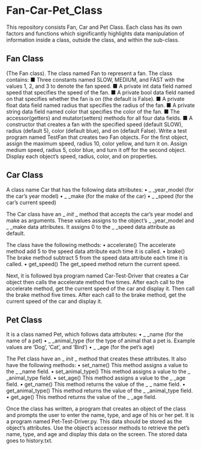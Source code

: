 # Fan-Car-Pet_Class
This repository consists Fan, Car and Pet Class. Each class has its own factors and functions which significantly highlights data manipulation of information inside a class, outside the class, and within the sub-class.

## Fan Class
(The Fan class).  The class named Fan to represent a fan. The class contains:
■ Three constants named SLOW, MEDIUM, and FAST with the values 1, 2, and 3 to denote the fan speed.
■ A private int data field named speed that specifies the speed of the fan.
■ A private bool data field named on that specifies whether the fan is on (the default is False).
■ A private float data field named radius that specifies the radius of the fan.
■ A private string data field named color that specifies the color of the fan.
■ The accessor(getters)  and mutator(setters)  methods for all four data fields.
■ A constructor that creates a fan with the specified speed (default SLOW), radius (default 5), color (default blue), and on (default False).
Write a test program named TestFan that creates two Fan objects. For the first object, assign the maximum speed, radius 10, color yellow, and turn it on. Assign medium speed, radius 5, color blue, and turn it off for the second object. Display each object’s speed, radius, color, and on properties.

## Car Class
A class name Car that has the following data attributes:
• _ _year_model (for the car’s year model)
• _ _make (for the make of the car)
• _ _speed (for the car’s current speed)

The Car class have an _ _init_ _ method that accepts the car’s year model and make as arguments. These values assigns to the object’s _ _year_model and _ _make data attributes. It assigns 0 to the _ _speed data attribute as default.

The class have the following methods:
• accelerate()
The accelerate method add 5 to the speed data attribute each time it is called.
• brake()
The brake method subtract 5 from the speed data attribute each time it is called.
• get_speed()
The get_speed method return the current speed.

Next, it is followed bya program named Car-Test-Driver that creates a Car object then calls the accelerate method five times. After each call to the accelerate method, get the current speed of the car and display it. Then call the brake method five times. After each call to the brake method, get the current speed of the car and display it.

## Pet Class
It is a class named Pet, which follows data attributes:
• _ _name (for the name of a pet)
• _ _animal_type (for the type of animal that a pet is. Example values are ‘Dog’, ‘Cat’, and ‘Bird’)
• _ _age (for the pet’s age)

The Pet class have an _ _init_ _ method that creates these attributes. It also have the following methods:
• set_name()
This method assigns a value to the _ _name field.
• set_animal_type()
This method assigns a value to the _ _animal_type field.
• set_age()
This method assigns a value to the _ _age field.
• get_name()
This method returns the value of the _ _ name field.
• get_animal_type()
This method returns the value of the _ _animal_type field.
• get_age()
This method returns the value of the _ _age field.

Once the class has written, a program that creates an object of the class and prompts the user to enter the name, type, and age of his or her pet. It is a program named Pet-Test-Driver.py. This data should be stored as the object’s attributes. Use the object’s accessor methods to retrieve the pet’s name, type, and age and display this data on the screen. The stored data goes to history.txt.


